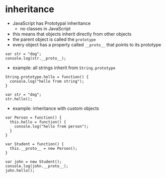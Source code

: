 # inheritance
* JavaScript has Prototypal inheritance
  * no classes in JavaScript
* this means that objects inherit directly from other objects
* the parent object is called the `prototype`
* every object has a property called `__proto__` that points to its prototype

```
var str = "dog";
console.log(str.__proto__);
```

* example: all strings inherit from `String.prototype`
```
String.prototype.hello = function() {
  console.log("hello from string");
}

var str = "dog";
str.hello();
```

* example: inheritance with custom objects
```
var Person = function() {
  this.hello = function() {
    console.log("hello from person");
  }
}

var Student = function() {
  this.__proto__ = new Person();
}

var john = new Student();
console.log(john.__proto__);
john.hello();
```


